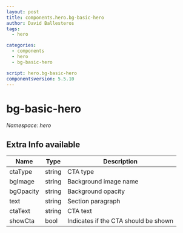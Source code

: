 ```yaml
---
layout: post
title: components.hero.bg-basic-hero
author: David Ballesteros
tags:
  - hero

categories:
  - components
  - hero
  - bg-basic-hero

script: hero.bg-basic-hero
componentsversion: 5.5.10
---
```

# bg-basic-hero

*Namespace: hero*

## Extra Info available

| Name | Type | Description |
| --- | --- | --- |
| ctaType | string | CTA type  |
| bgImage | string | Background image name |
| bgOpacity | string | Background opacity |
| text | string | Section paragraph |
| ctaText | string | CTA text |
| showCta | bool | Indicates if the CTA should be shown |

